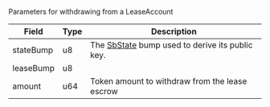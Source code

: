 Parameters for withdrawing from a LeaseAccount

| Field     | Type | Description                                                                     |
| --------- | ---- | ------------------------------------------------------------------------------- |
| stateBump | u8   | The [SbState](/solana/idl/accounts/SbState) bump used to derive its public key. |
| leaseBump | u8   |                                                                                 |
| amount    | u64  | Token amount to withdraw from the lease escrow                                  |
